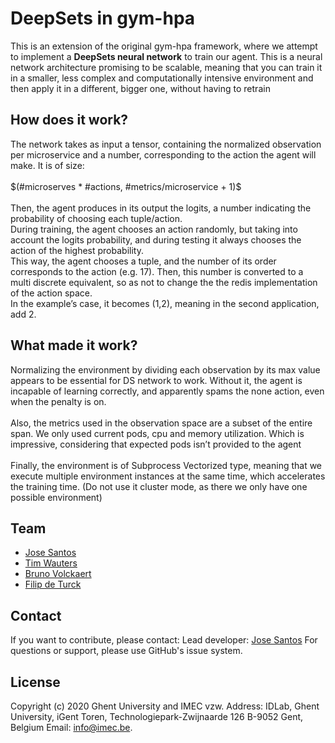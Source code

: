# DeepSets in gym-hpa
This is an extension of the original gym-hpa framework, where we attempt to implement a <b>DeepSets neural network</b> to train our agent. This is a neural network architecture promising to be scalable, meaning that you can train it in a smaller, less complex and computationally intensive environment and then apply it in a different, bigger one, without having to retrain
## How does it work?
The network takes as input a tensor, containing the normalized observation per microservice and a number, corresponding to the action the agent will make. It is of size:
<br><br>$(#microserves * #actions, #metrics/microservice + 1)$<br><br>
Then, the agent produces in its output the logits, a number indicating the probability of choosing each tuple/action. 
<br>During training, the agent chooses an action randomly, but taking into account the logits probability, and during testing it always chooses the action of the highest probability.
<br>This way, the agent chooses a tuple, and the number of its order corresponds to the action (e.g. 17). Then, this number is converted to a multi discrete equivalent, so as not to change the the redis implementation of the action space. 
<br>In the example’s case, it becomes (1,2), meaning in the second application, add 2.
## What made it work?
Normalizing the environment by dividing each observation by its max value appears to be essential for DS network to work. Without it, the agent is incapable of learning correctly, and apparently spams the none action, even when the penalty is on.
<br><br>Also, the metrics used in the observation space are a subset of the entire span. We only used current pods, cpu and memory utilization. Which is impressive, considering that expected pods isn’t provided to the agent
<br><br>Finally, the environment is of Subprocess Vectorized type, meaning that we execute multiple environment instances at the same time, which accelerates the training time. (Do not use it cluster mode, as there we only have one possible environment)
## Team
* [Jose Santos](https://scholar.google.com/citations?hl=en&user=57EIYWcAAAAJ)
* [Tim Wauters](https://scholar.google.com/citations?hl=en&user=Kvxp9iYAAAAJ)
* [Bruno Volckaert](https://scholar.google.com/citations?hl=en&user=NIILGOMAAAAJ)
* [Filip de Turck](https://scholar.google.com/citations?hl=en&user=-HXXnmEAAAAJ)
## Contact
If you want to contribute, please contact:
Lead developer: [Jose Santos](https://github.com/jpedro1992/)
For questions or support, please use GitHub's issue system.
## License
Copyright (c) 2020 Ghent University and IMEC vzw.
Address: IDLab, Ghent University, iGent Toren, Technologiepark-Zwijnaarde 126 B-9052 Gent, Belgium 
Email: info@imec.be.
